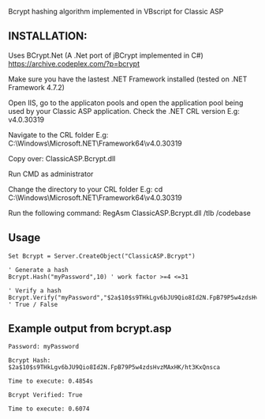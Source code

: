 Bcrypt hashing algorithm implemented in VBscript for Classic ASP

## INSTALLATION:
Uses BCrypt.Net (A .Net port of jBCrypt implemented in C#)
https://archive.codeplex.com/?p=bcrypt

Make sure you have the lastest .NET Framework installed (tested on .NET Framework 4.7.2)
	
Open IIS, go to the applicaton pools and open the application pool being used by your 
Classic ASP application. Check the .NET CRL version
E.g: v4.0.30319
	
Navigate to the CRL folder
E.g: C:\Windows\Microsoft.NET\Framework64\v4.0.30319
	
Copy over: ClassicASP.Bcrypt.dll
	
Run CMD as administrator

Change the directory to your CRL folder
E.g: cd C:\Windows\Microsoft.NET\Framework64\v4.0.30319
	
Run the following command: RegAsm ClassicASP.Bcrypt.dll /tlb /codebase

## Usage

	Set Bcrypt = Server.CreateObject("ClassicASP.Bcrypt")
	
	' Generate a hash
	Bcrypt.Hash("myPassword",10) ' work factor >=4 <=31
	
	' Verify a hash
	Bcrypt.Verify("myPassword","$2a$10$s9THkLgv6bJU9Qio8Id2N.FpB79P5w4zdsHvzMAxHK/ht3KxQnsca") ' True / False

## Example output from bcrypt.asp

	Password: myPassword
	
	Bcrypt Hash: $2a$10$s9THkLgv6bJU9Qio8Id2N.FpB79P5w4zdsHvzMAxHK/ht3KxQnsca

	Time to execute: 0.4854s

	Bcrypt Verified: True

	Time to execute: 0.6074
